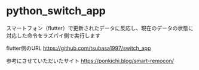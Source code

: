 # python_switch_app
スマートフォン（flutter）で更新されたデータに反応し、現在のデータの状態に対応した命令をラズパイ側で実行します

flutter側のURL
https://github.com/tsubasa1997/switch_app

参考にさせていただいたサイト
https://ponkichi.blog/smart-remocon/
